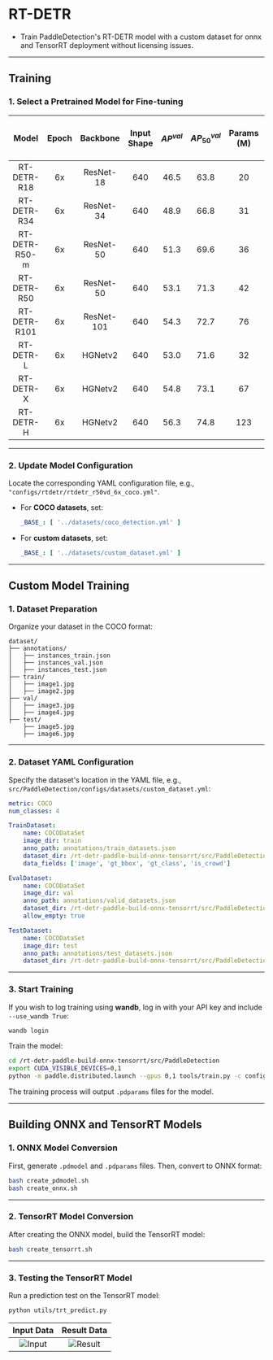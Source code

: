 
# RT-DETR
- Train PaddleDetection's RT-DETR model with a custom dataset for onnx and TensorRT deployment without licensing issues.

---

## Training

### 1. Select a Pretrained Model for Fine-tuning
| Model          | Epoch | Backbone    | Input Shape | $AP^{val}$ | $AP^{val}_{50}$ | Params (M) | FLOPs (G) | T4 TensorRT FP16 (FPS) | Pretrained Model | Config                                                                 |
|:--------------:|:-----:|:-----------:|:-----------:|:----------:|:---------------:|:----------:|:---------:|:----------------------:|:---------------------------------------------------------------------------:|:-------------------------------------------:|
| RT-DETR-R18    | 6x    | ResNet-18   | 640         | 46.5       | 63.8            | 20         | 60        | 217                    | [download](https://bj.bcebos.com/v1/paddledet/models/rtdetr_r18vd_dec3_6x_coco.pdparams) | [config](./rtdetr_r18vd_6x_coco.yml) |
| RT-DETR-R34    | 6x    | ResNet-34   | 640         | 48.9       | 66.8            | 31         | 92        | 161                    | [download](https://bj.bcebos.com/v1/paddledet/models/rtdetr_r34vd_dec4_6x_coco.pdparams) | [config](./rtdetr_r34vd_6x_coco.yml) |
| RT-DETR-R50-m  | 6x    | ResNet-50   | 640         | 51.3       | 69.6            | 36         | 100       | 145                    | [download](https://bj.bcebos.com/v1/paddledet/models/rtdetr_r50vd_m_6x_coco.pdparams) | [config](./rtdetr_r50vd_m_6x_coco.yml) |
| RT-DETR-R50    | 6x    | ResNet-50   | 640         | 53.1       | 71.3            | 42         | 136       | 108                    | [download](https://bj.bcebos.com/v1/paddledet/models/rtdetr_r50vd_6x_coco.pdparams) | [config](./rtdetr_r50vd_6x_coco.yml) |
| RT-DETR-R101   | 6x    | ResNet-101  | 640         | 54.3       | 72.7            | 76         | 259       | 74                     | [download](https://bj.bcebos.com/v1/paddledet/models/rtdetr_r101vd_6x_coco.pdparams) | [config](./rtdetr_r101vd_6x_coco.yml) |
| RT-DETR-L      | 6x    | HGNetv2     | 640         | 53.0       | 71.6            | 32         | 110       | 114                    | [download](https://bj.bcebos.com/v1/paddledet/models/rtdetr_hgnetv2_l_6x_coco.pdparams) | [config](./rtdetr_hgnetv2_l_6x_coco.yml) |
| RT-DETR-X      | 6x    | HGNetv2     | 640         | 54.8       | 73.1            | 67         | 234       | 74                     | [download](https://bj.bcebos.com/v1/paddledet/models/rtdetr_hgnetv2_x_6x_coco.pdparams) | [config](./rtdetr_hgnetv2_x_6x_coco.yml) |
| RT-DETR-H      | 6x    | HGNetv2     | 640         | 56.3       | 74.8            | 123        | 490       | 40                     | [download](https://bj.bcebos.com/v1/paddledet/models/rtdetr_hgnetv2_h_6x_coco.pdparams) | [config](./rtdetr_hgnetv2_h_6x_coco.yml) |

---

### 2. Update Model Configuration
Locate the corresponding YAML configuration file, e.g., `"configs/rtdetr/rtdetr_r50vd_6x_coco.yml"`. 

- For **COCO datasets**, set:
  ```yaml
  _BASE_: [ '../datasets/coco_detection.yml' ]
  ```
- For **custom datasets**, set:
  ```yaml
  _BASE_: [ '../datasets/custom_dataset.yml' ]
  ```

---

## Custom Model Training

### 1. Dataset Preparation
Organize your dataset in the COCO format:

```plaintext
dataset/
├── annotations/
│   ├── instances_train.json
│   ├── instances_val.json
│   ├── instances_test.json
├── train/
│   ├── image1.jpg
│   ├── image2.jpg
├── val/
│   ├── image3.jpg
│   ├── image4.jpg
├── test/
    ├── image5.jpg
    ├── image6.jpg
```

---

### 2. Dataset YAML Configuration
Specify the dataset's location in the YAML file, e.g., `src/PaddleDetection/configs/datasets/custom_dataset.yml`:

```yaml
metric: COCO
num_classes: 4

TrainDataset:
    name: COCODataSet
    image_dir: train
    anno_path: annotations/train_datasets.json
    dataset_dir: /rt-detr-paddle-build-onnx-tensorrt/src/PaddleDetection/dataset
    data_fields: ['image', 'gt_bbox', 'gt_class', 'is_crowd']

EvalDataset:
    name: COCODataSet
    image_dir: val
    anno_path: annotations/valid_datasets.json
    dataset_dir: /rt-detr-paddle-build-onnx-tensorrt/src/PaddleDetection/dataset
    allow_empty: true

TestDataset:
    name: COCODataSet
    image_dir: test
    anno_path: annotations/test_datasets.json
    dataset_dir: /rt-detr-paddle-build-onnx-tensorrt/src/PaddleDetection/dataset
```

---

### 3. Start Training
If you wish to log training using **wandb**, log in with your API key and include `--use_wandb True`:

```bash
wandb login
```

Train the model:
```bash
cd /rt-detr-paddle-build-onnx-tensorrt/src/PaddleDetection
export CUDA_VISIBLE_DEVICES=0,1
python -m paddle.distributed.launch --gpus 0,1 tools/train.py -c configs/rtdetr/rtdetr_r50vd_6x_coco.yml --fleet --eval
```

The training process will output `.pdparams` files for the model.

---

## Building ONNX and TensorRT Models

### 1. ONNX Model Conversion
First, generate `.pdmodel` and `.pdparams` files. Then, convert to ONNX format:

```bash
bash create_pdmodel.sh
bash create_onnx.sh
```

---

### 2. TensorRT Model Conversion
After creating the ONNX model, build the TensorRT model:

```bash
bash create_tensorrt.sh
```

---

### 3. Testing the TensorRT Model
Run a prediction test on the TensorRT model:

```bash
python utils/trt_predict.py
```

| Input Data     | Result Data     |
|:--------------:|:---------------:|
| ![Input](https://github.com/user-attachments/assets/eaf1e9a5-379c-46b5-bdc7-d52845cd6667) | ![Result](https://github.com/user-attachments/assets/d190f415-9447-49bb-bc6d-ab3141648870) |

